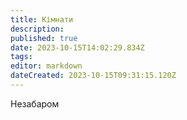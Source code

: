 ```yaml
---
title: Кімнати
description: 
published: true
date: 2023-10-15T14:02:29.834Z
tags: 
editor: markdown
dateCreated: 2023-10-15T09:31:15.120Z
---
```


Незабаром